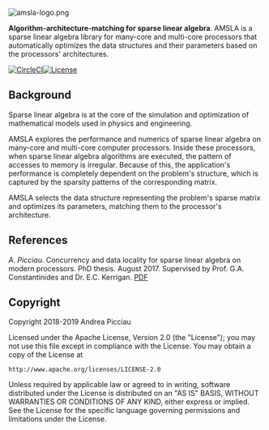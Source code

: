 ![amsla-logo.png](https://i.postimg.cc/QdpfZ4Rn/amsla-logo.png)

**Algorithm-architecture-matching for sparse linear algebra**. AMSLA is 
a sparse linear algebra library for many-core and multi-core processors that
automatically optimizes the data structures and their parameters based on the
processors' architectures.

[![CircleCI](https://circleci.com/gh/andpic/amsla.svg?style=svg&circle-token=08165812a7f8ac76f4ba414e7776127c29e2b0dc)](https://circleci.com/gh/andpic/amsla)[![License](https://img.shields.io/badge/License-Apache%202.0-blue.svg)](https://opensource.org/licenses/Apache-2.0)

## Background

Sparse linear algebra is at the core of the simulation and optimization of
mathematical models used in physics and engineering.

AMSLA explores the performance and numerics of sparse linear algebra on
many-core and multi-core computer processors. Inside these processors, when
sparse linear algebra algorithms are executed, the pattern of accesses to
memory is irregular. Because of this, the application's performance is
completely dependent on the problem's structure, which is captured by the
sparsity patterns of the corresponding matrix.

AMSLA selects the data structure representing the problem's sparse matrix and
optimizes its parameters, matching them to the processor's architecture.

## References

*A. Picciau*. Concurrency and data locality for sparse linear algebra on modern
processors. PhD thesis. August 2017. Supervised by Prof. G.A.  Constantinides
and Dr. E.C. Kerrigan. 
[PDF](https://spiral.imperial.ac.uk/handle/10044/1/58884)

## Copyright

Copyright 2018-2019 Andrea Picciau

Licensed under the Apache License, Version 2.0 (the "License"); you may not use
this file except in compliance with the License.  You may obtain a copy of the
License at

    http://www.apache.org/licenses/LICENSE-2.0

Unless required by applicable law or agreed to in writing, software distributed
under the License is distributed on an "AS IS" BASIS, WITHOUT WARRANTIES OR
CONDITIONS OF ANY KIND, either express or implied.  See the License for the
specific language governing permissions and limitations under the License. 
